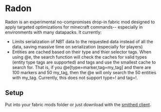 # Radon
Radon is an experimental no-compromises drop-in fabric mod designed to apply targeted optimizations for minecraft commands-- especially in environments with many datapacks. It currently:
* Limits serialization of NBT data to the requested data instead of all the data, saving massive time on serialization (especially for players)
* Entities are cached based on their type and thier selector tags. When using @e, the search function will check the caches for valid types (entity type tags are supported) and tags and use the smallest cache to search for. That is, if you @e[type=marker,tag=my_tag] and there are 100 markers and 50 my_tag, then the @e will only search the 50 entities with my_tag. Currently, this does not support type=! and tag=!.

## Setup

Put into your fabric mods folder or just download with the [smithed client](https://smithed.dev/).

